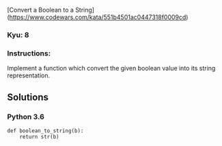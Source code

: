 [Convert a Boolean to a String] (https://www.codewars.com/kata/551b4501ac0447318f0009cd)

### Kyu: 8

### Instructions:  
Implement a function which convert the given boolean value into its string representation.

## Solutions
### Python 3.6
```
def boolean_to_string(b):
    return str(b)
```
